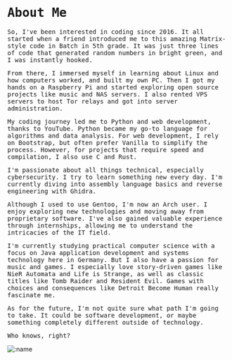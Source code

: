 # <samp>About Me<samp/>

<samp>So, I've been interested in coding since 2016. It all started when a friend introduced me to this amazing Matrix-style code in Batch in 5th grade. It was just three lines of code that generated random numbers in bright green, and I was instantly hooked.</samp>

<samp>From there, I immersed myself in learning about Linux and how computers worked, and built my own PC. Then I got my hands on a Raspberry Pi and started exploring open source projects like music and NAS servers. I also rented VPS servers to host Tor relays and got into server administration.</samp>

<samp>My coding journey led me to Python and web development, thanks to YouTube. Python became my go-to language for algorithms and data analysis. For web development, I rely on Bootstrap, but often prefer Vanilla to simplify the process. However, for projects that require speed and compilation, I also use C and Rust.</samp>

<samp>I'm passionate about all things technical, especially cybersecurity. I try to learn something new every day. I'm currently diving into assembly language basics and reverse engineering with Ghidra.</samp>

<samp>Although I used to use Gentoo, I'm now an Arch user. I enjoy exploring new technologies and moving away from proprietary software. I've also gained valuable experience through internships, allowing me to understand the intricacies of the IT field.</samp>

<samp>I'm currently studying practical computer science with a focus on Java application development and systems technology here in Germany. But I also have a passion for music and games. I especially love story-driven games like NieR Automata and Life is Strange, as well as classic titles like Tomb Raider and Resident Evil. Games with choices and consequences like Detroit Become Human really fascinate me.</samp>

<samp>As for the future, I'm not quite sure what path I'm going to take. It could be software development, or maybe something completely different outside of technology.</samp>

<samp>Who knows, right?</samp>

![:name](https://count.getloli.com/get/@phoenixthrush?theme=rule34)
